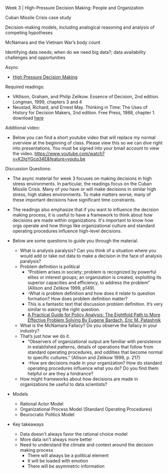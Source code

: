 Week 3 | High-Pressure Decision Making: People and Organization

Cuban Missile Crisis case study

Decision-making models, including analogical reasoning and analysis of competing hypotheses

McNamara and the Vietnam War’s body count

Identifying data needs; when do we need big data?; data availability challenges and opportunities


Async
* [High Pressure Decision Making](https://learn.datascience.berkeley.edu/ap/courses/266/sections/63f6d138-9c2e-4d9e-b9b1-4d2e70788eaf/coursework/courseModule/935a388b-b3b4-4fde-82d4-3f70dd49662f)

Required readings:

* VAllison, Graham, and Philip Zelikow. Essence of Decision, 2nd edition. Longman, 1999, chapters 3 and 4
* Neustad, Richard, and Ernest May. Thinking in Time: The Uses of History for Decision Makers, 2nd edition. Free Press, 1988, chapter 1. download [here](./Thinking_in_Time_The_Uses_of_History_for_Decision_Makers_2nd_edition.pdf)

Additional video:
* Below you can find a short youtube video that will replace my normal overview at the beginning of class. Please view this so we can dive right into presentations. You must be signed into your bmail account to view the video. https://www.youtube.com/watch?v=K2IgYGcq34E&feature=youtu.be


Discussion Questions:
* The async material for week 3 focuses on making decisions in high stress environments. In particular, the readings focus on the Cuban Missile Crisis. Many of you have or will make decisions in similar high stress, high stakes environments. To make matters worse, many of these important decisions have significant time constraints.
* The readings also emphasize that if you want to influence the decision making process, it is useful to have a framework to think about how decisions are made within organizations. It's important to know how orgs operate and how things like organizational culture and standard operating procedures influence high-level decisions.
* Below are some questions to guide you through the material.
  * What is analysis paralysis? Can you think of a situation where you would add or take out data to make a decision in the face of analysis paralysis?
  * Problem definition is political
    * “Problem arises in society; problem is recognized by powerful elites or interest groups; an organization is created, exploiting its superior capacities and efficiency, to address the problem” (Allison and Zelikow 1999, p149).
    * -What is problem definition and how does it relate to question formation? How does problem definition matter?
	* This is a fantastic text that discussion problem definition. It’s very similar to asking the right question.
	* [A Practical Guide for Policy Analysis: The Eightfold Path to More Effective Problem Solving By Eugene Bardach, Eric M. Patashnik](./A_Practical_Guide_for_Policy_Analysis-_Bardoch_E.pdf)
  * What is the McNamara Fallacy? Do you observe the fallacy in your industry? 
  * That’s just how we do it.
    * “Observers of organizational output are familiar with persistence in established patterns, details of operations that follow from standard operating procedures, and oddities that become normal to specific cultures.” (Allison and Zelikow 1999, p. 217)
	* -How are decisions made in your organization? How do standard operating procedures influence what you do? Do you find them helpful or are they a hindrance?
  * How might frameworks about how decisions are made in organizations be useful to data scientists?
  
* Models
  * Rational Actor Model
  * Organizational Process Model (Standard Operating Procedures)
  * Beurocratic Politics Model
  
* Key takeaways
  * Data doesn't always favor the rational choice model
  * More data isn't always more better
  * Need to understand the climate and context around the decision making process
    * There will always be a political element
    * It will be loaded with emotion
    * There will be asymmetric information
